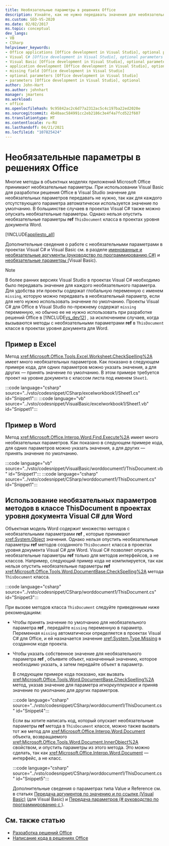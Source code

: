 ```yaml
---
title: Необязательные параметры в решениях Office
description: Узнайте, как не нужно передавать значения для необязательных параметров, так как значения по умолчанию автоматически используются для каждого отсутствующего параметра.
ms.custom: SEO-VS-2020
ms.date: 02/02/2017
ms.topic: conceptual
dev_langs:
- VB
- CSharp
helpviewer_keywords:
- Office applications [Office development in Visual Studio], optional parameters
- Visual C# [Office development in Visual Studio], optional parameters
- Visual Basic [Office development in Visual Studio], optional parameters
- application development [Office development in Visual Studio], optional parameters
- missing field [Office development in Visual Studio]
- optional parameters [Office development in Visual Studio]
- parameters [Office development in Visual Studio], optional
author: John-Hart
ms.author: johnhart
manager: jmartens
ms.workload:
- office
ms.openlocfilehash: 9c95842ac2c6d77a2312ac5c4c197ba22ed2020e
ms.sourcegitcommit: 4b40aac584991cc2eb2186c3e4f4a7fcd522f607
ms.translationtype: MT
ms.contentlocale: ru-RU
ms.lasthandoff: 04/21/2021
ms.locfileid: "107825424"
---
```

# <a name="optional-parameters-in-office-solutions"></a>Необязательные параметры в решениях Office
  Многие методы в объектных моделях приложений Microsoft Office принимают необязательные параметры. При использовании Visual Basic для разработки решения Office в Visual Studio значение для необязательных параметров передавать не нужно, так как для каждого отсутствующего параметра автоматически используется значение по умолчанию. В большинстве случаев в проектах Visual C# также можно опускать необязательные параметры. Однако нельзя опустить необязательные параметры **ref** `ThisDocument` класса в проектах уровня документа Word.

 [!INCLUDE[appliesto_all](../vsto/includes/appliesto-all-md.md)]

 Дополнительные сведения о работе с необязательными параметрами в проектах Visual C# и Visual Basic см. в разделе [именованные и необязательные аргументы &#40;руководство по программированию C&#35;&#41;](/dotnet/csharp/programming-guide/classes-and-structs/named-and-optional-arguments) и [необязательные параметры &#40;](/dotnet/visual-basic/programming-guide/language-features/procedures/optional-parameters)Visual Basic&#41;.

> [!NOTE]
> В более ранних версиях Visual Studio в проектах Visual C# необходимо было передавать значение для каждого необязательного параметра. Для удобства эти проекты содержат глобальную переменную с именем `missing`, которую можно передавать в необязательный параметр, если для него нужно использовать значение по умолчанию. Проекты Visual C# для Office в Visual Studio по-прежнему содержат `missing` переменную, но обычно ее не нужно использовать при разработке решений Office в [!INCLUDE[vs_dev12](../vsto/includes/vs-dev12-md.md)] , за исключением случаев, когда вызываются методы с необязательными параметрами **ref** в `ThisDocument` классе в проектах уровня документа для Word.

## <a name="example-in-excel"></a>Пример в Excel
 Метод <xref:Microsoft.Office.Tools.Excel.Worksheet.CheckSpelling%2A> имеет много необязательных параметров. Как показано в следующем примере кода, для одних параметров можно указать значения, а для других — принять значение по умолчанию. В этом примере требуется проект на уровне документа с классом листа под именем `Sheet1`.

 :::code language="csharp" source="../vsto/codesnippet/CSharp/excelworkbook1/Sheet1.cs" id="Snippet1":::
 :::code language="vb" source="../vsto/codesnippet/VisualBasic/excelworkbook1/Sheet1.vb" id="Snippet1":::

## <a name="example-in-word"></a>Пример в Word
 Метод <xref:Microsoft.Office.Interop.Word.Find.Execute%2A> имеет много необязательных параметров. Как показано в следующем примере кода, для одних параметров можно указать значения, а для других — принять значение по умолчанию.

 :::code language="vb" source="../vsto/codesnippet/VisualBasic/worddocument1/ThisDocument.vb" id="Snippet1":::
 :::code language="csharp" source="../vsto/codesnippet/CSharp/worddocument1/ThisDocument.cs" id="Snippet1":::

## <a name="use-optional-parameters-of-methods-in-the-thisdocument-class-in-visual-c-document-level-projects-for-word"></a>Использование необязательных параметров методов в классе ThisDocument в проектах уровня документа Visual C# для Word
 Объектная модель Word содержит множество методов с необязательными параметрами **ref** , которые принимают <xref:System.Object> значения. Однако нельзя опустить необязательные параметры **ref** методов созданного `ThisDocument` класса в проектах уровня документа Visual C# для Word. Visual C# позволяет опускать необязательные параметры **ref** только для методов интерфейсов, а не классов. Например, следующий пример кода не компилируется, так как нельзя опустить необязательные параметры **ref** <xref:Microsoft.Office.Tools.Word.DocumentBase.CheckSpelling%2A> метода `ThisDocument` класса.

 :::code language="csharp" source="../vsto/codesnippet/CSharp/worddocument1/ThisDocument.cs" id="Snippet3":::

 При вызове методов класса `ThisDocument` следуйте приведенным ниже рекомендациям:

- Чтобы принять значение по умолчанию для необязательного параметра **ref** , передайте `missing` переменную в параметр. Переменная `missing` автоматически определяется в проектах Visual C# для Office, и ей назначается значение <xref:System.Type.Missing> в созданном коде проекта.

- Чтобы указать собственное значение для необязательного параметра **ref** , объявите объект, назначенный значению, которое необходимо указать, а затем передайте объект в параметр.

  В следующем примере кода показано, как вызвать <xref:Microsoft.Office.Tools.Word.DocumentBase.CheckSpelling%2A> метод, указав значение для параметра *игнореупперкасе* и приняв значение по умолчанию для других параметров.

  :::code language="csharp" source="../vsto/codesnippet/CSharp/worddocument1/ThisDocument.cs" id="Snippet4":::

  Если вы хотите написать код, который опускает необязательные параметры **ref** метода в `ThisDocument` классе, можно также вызвать тот же метод для <xref:Microsoft.Office.Interop.Word.Document> объекта, возвращаемого <xref:Microsoft.Office.Tools.Word.Document.InnerObject%2A> свойством, и опустить параметры из этого метода. Это можно сделать, так как <xref:Microsoft.Office.Interop.Word.Document> — интерфейс, а не класс.

  :::code language="csharp" source="../vsto/codesnippet/CSharp/worddocument1/ThisDocument.cs" id="Snippet5":::

  Дополнительные сведения о параметрах типа Value и Reference см. в статьях [Передача аргументов по значению и по ссылке &#40;Visual Basic&#41;](/dotnet/visual-basic/programming-guide/language-features/procedures/passing-arguments-by-value-and-by-reference) (для Visual Basic) и [Передача параметров &#40;&#35; руководство по программированию с ](/dotnet/csharp/programming-guide/classes-and-structs/passing-parameters)&#41;.

## <a name="see-also"></a>См. также статью
- [Разработка решений Office](../vsto/developing-office-solutions.md)
- [Написание кода в решениях Office](../vsto/writing-code-in-office-solutions.md)
